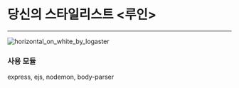 # 당신의 스타일리스트 <루인>
---

![horizontal_on_white_by_logaster](https://user-images.githubusercontent.com/78638427/141692257-ab6b861b-b2f8-4db0-a71a-05424c0d8c89.png)


### 사용 모듈
express, ejs, nodemon, body-parser